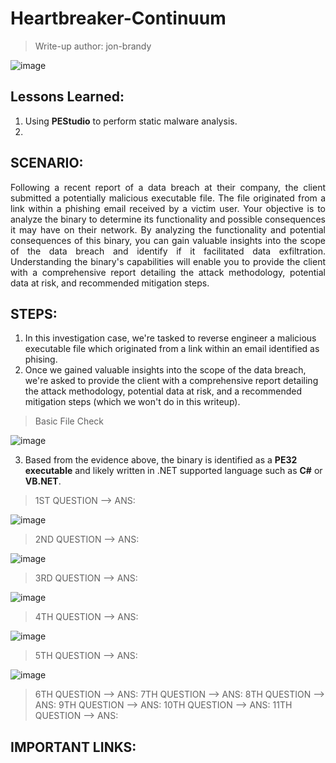 # Heartbreaker-Continuum
> Write-up author: jon-brandy

![image](https://github.com/user-attachments/assets/7fe97ce5-0ab7-43a6-97ef-2e981e1c373a)

## Lessons Learned:
1. Using **PEStudio** to perform static malware analysis.
2. 

## SCENARIO:

<p align="justify">Following a recent report of a data breach at their company, the client submitted a potentially malicious executable file. The file originated from a link within a phishing email received by a victim user. Your objective is to analyze the binary to determine its functionality and possible consequences it may have on their network. By analyzing the functionality and potential consequences of this binary, you can gain valuable insights into the scope of the data breach and identify if it facilitated data exfiltration. Understanding the binary's capabilities will enable you to provide the client with a comprehensive report detailing the attack methodology, potential data at risk, and recommended mitigation steps.</p>

## STEPS:
1. In this investigation case, we're tasked to reverse engineer a malicious executable file which originated from a link within an email identified as phising.
2. Once we gained valuable insights into the scope of the data breach, we're asked to provide the client with a comprehensive report detailing the attack methodology, potential data at risk, and a recommended mitigation steps (which we won't do in this writeup).

> Basic File Check

![image](https://github.com/user-attachments/assets/43ef02c5-91c7-44fe-ba46-cca1cba66ac9)

3. Based from the evidence above, the binary is identified as a **PE32 executable** and likely written in .NET supported language such as **C#** or **VB.NET**.

> 1ST QUESTION --> ANS:

![image](https://github.com/user-attachments/assets/6bc570a4-4c53-4107-982d-0fa71a470c84)


> 2ND QUESTION --> ANS:

![image](https://github.com/user-attachments/assets/d781763c-e54a-4170-b887-ec2893e983b4)


> 3RD QUESTION --> ANS:

![image](https://github.com/user-attachments/assets/b0d6fc07-bb8a-4f80-bf18-d2acd71a92af)


> 4TH QUESTION --> ANS:

![image](https://github.com/user-attachments/assets/a9a862e2-ff53-483f-b73c-678647e3bb86)


> 5TH QUESTION --> ANS:

![image](https://github.com/user-attachments/assets/e59a999e-ea14-4b40-a8b6-868bee05ce2e)


> 6TH QUESTION --> ANS:
> 7TH QUESTION --> ANS:
> 8TH QUESTION --> ANS:
> 9TH QUESTION --> ANS:
> 10TH QUESTION --> ANS:
> 11TH QUESTION --> ANS:

## IMPORTANT LINKS:

```

```
